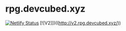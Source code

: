 # rpg.devcubed.xyz
[![Netlify Status](https://api.netlify.com/api/v1/badges/ed4769eb-350f-44ae-a088-7ab8d8a7af75/deploy-status)](https://app.netlify.com/sites/rpg-devcubed/deploys)
[![V2]])((http://v2.rpg.devcubed.xyz/))
